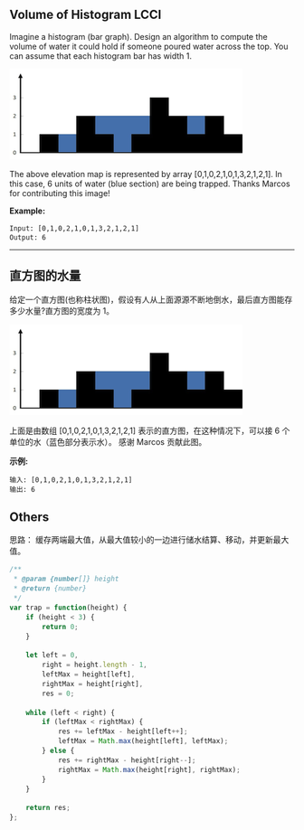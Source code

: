 ## Volume of Histogram LCCI

Imagine a histogram (bar graph). Design an algorithm to compute the volume of water it could hold if someone poured water across the top. You can assume that each histogram bar has width 1.

![图示](./assert.png)

The above elevation map is represented by array [0,1,0,2,1,0,1,3,2,1,2,1]. In this case, 6 units of water (blue section) are being trapped. Thanks Marcos for contributing this image!

**Example:**

    Input: [0,1,0,2,1,0,1,3,2,1,2,1]
    Output: 6

---

## 直方图的水量

给定一个直方图(也称柱状图)，假设有人从上面源源不断地倒水，最后直方图能存多少水量?直方图的宽度为 1。

![图示](./assert.png)

上面是由数组 [0,1,0,2,1,0,1,3,2,1,2,1] 表示的直方图，在这种情况下，可以接 6 个单位的水（蓝色部分表示水）。 感谢 Marcos 贡献此图。

**示例:**

    输入: [0,1,0,2,1,0,1,3,2,1,2,1]
    输出: 6


## Others

思路：
缓存两端最大值，从最大值较小的一边进行储水结算、移动，并更新最大值。

```javascript
/**
 * @param {number[]} height
 * @return {number}
 */
var trap = function(height) {
    if (height < 3) {
        return 0;
    }

    let left = 0,
        right = height.length - 1,
        leftMax = height[left],
        rightMax = height[right],
        res = 0;
    
    while (left < right) {
        if (leftMax < rightMax) {
            res += leftMax - height[left++];
            leftMax = Math.max(height[left], leftMax);
        } else {    
            res += rightMax - height[right--];
            rightMax = Math.max(height[right], rightMax);
        }
    }

    return res;
};
```